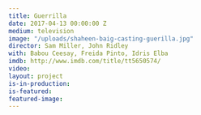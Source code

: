 ```yaml
---
title: Guerrilla
date: 2017-04-13 00:00:00 Z
medium: television
image: "/uploads/shaheen-baig-casting-guerilla.jpg"
director: Sam Miller, John Ridley
with: Babou Ceesay, Freida Pinto, Idris Elba
imdb: http://www.imdb.com/title/tt5650574/
video: 
layout: project
is-in-production: 
is-featured: 
featured-image: 
---
```


